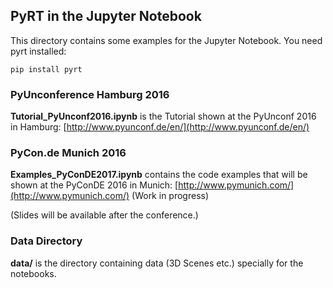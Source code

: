 ## PyRT in the Jupyter Notebook

This directory contains some examples for the Jupyter Notebook. You need pyrt installed:

    pip install pyrt


### PyUnconference Hamburg 2016

**Tutorial_PyUnconf2016.ipynb** is the Tutorial shown at the PyUnconf 2016 in Hamburg: [http://www.pyunconf.de/en/](http://www.pyunconf.de/en/)

### PyCon.de Munich 2016

**Examples_PyConDE2017.ipynb** contains the code examples that will be shown at the PyConDE 2016 in Munich: [http://www.pymunich.com/](http://www.pymunich.com/)
(Work in progress)

(Slides will be available after the conference.)

### Data Directory

**data/** is the directory containing data (3D Scenes etc.) specially for the notebooks.

